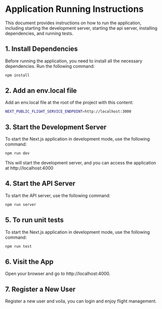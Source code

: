 # Application Running Instructions

This document provides instructions on how to run the application, including starting the development server, starting the api server, installing dependencies, and running tests.

## 1. Install Dependencies

Before running the application, you need to install all the necessary dependencies. Run the following command:

```bash
npm install
```

## 2. Add an env.local file
Add an env.local file at the root of the project with this content: 
```bash
NEXT_PUBLIC_FLIGHT_SERVICE_ENDPOINT=http://localhost:3000
```

## 3. Start the Development Server
To start the Next.js application in development mode, use the following command:

```bash
npm run dev
```

This will start the development server, and you can access the application at http://localhost:4000

## 4. Start the API Server
To start the  API server, use the following command:

```bash
npm run server
```


## 5. To run unit tests
To start the Next.js application in development mode, use the following command:

```bash
npm run test
```

## 6. Visit the App
Open your browser and go to http://localhost:4000.

## 7. Register a New User
Register a new user and voila, you can login and enjoy flight management.